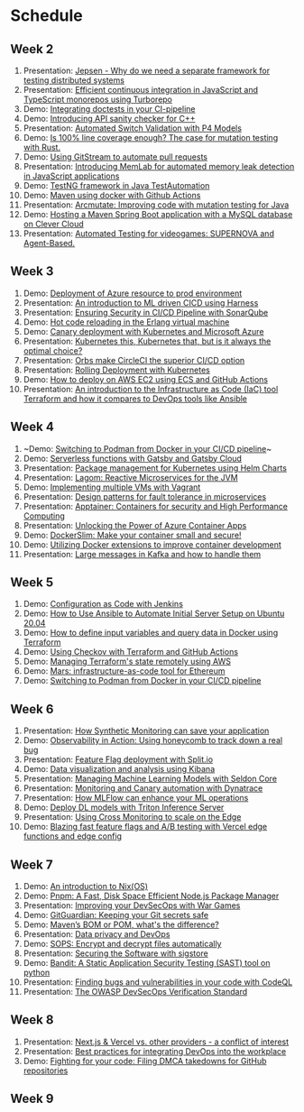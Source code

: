 # Schedule

## Week 2

1. Presentation: [Jepsen - Why do we need a separate framework for testing distributed systems](https://github.com/KTH/devops-course/tree/2023/contributions/presentation/week2/opers-jarns)
2. Presentation: [Efficient continuous integration in JavaScript and TypeScript monorepos using Turborepo](https://github.com/KTH/devops-course/tree/2023/contributions/presentation/week2/emilk2-pierrelf)
3. Demo: [Integrating doctests in your CI-pipeline](https://github.com/KTH/devops-course/tree/2023/contributions/demo/week2/tengland-dhartler)
4. Demo: [Introducing API sanity checker for C++](https://github.com/KTH/devops-course/tree/2023/contributions/demo/week2/aramia-nilslof)
5. Presentation: [Automated Switch Validation with P4 Models](https://github.com/KTH/devops-course/tree/2023/contributions/presentation/week2/afruz-lcjira)
6. Demo: [Is 100% line coverage enough? The case for mutation testing with Rust.](https://github.com/KTH/devops-course/tree/2023/contributions/demo/week2/viktorme)
7. Demo: [Using GitStream to automate pull requests](https://github.com/KTH/devops-course/tree/2023/contributions/demo/week2/felixq-oskarsva)
8. Presentation: [Introducing MemLab for automated memory leak detection in JavaScript applications](https://github.com/KTH/devops-course/tree/2023/contributions/presentation/week2/gabchr-arenbro)
9. Demo: [TestNG framework in Java TestAutomation](https://github.com/KTH/devops-course/tree/2023/contributions/demo/week2/jaldu)
10. Demo: [Maven using docker with Github Actions](https://github.com/KTH/devops-course/tree/2023/contributions/demo/week2/hapeters-jhulthen)
11. Presentation: [Arcmutate: Improving code with mutation testing for Java](https://github.com/KTH/devops-course/tree/2023/contributions/presentation/week2/tmatts-gakk) 
12. Demo: [Hosting a Maven Spring Boot application with a MySQL database on Clever Cloud](https://github.com/KTH/devops-course/tree/2023/contributions/demo/week2/oliverle)
13. Presentation: [Automated Testing for videogames: SUPERNOVA and Agent-Based.](https://github.com/KTH/devops-course/tree/2023/contributions/presentation/week2/sscolari-morello)

## Week 3
1. Demo: [Deployment of Azure resource to prod environment](https://github.com/KTH/devops-course/tree/2023/contributions/demo/week3/ikhudur-davidced)
2. Presentation: [An introduction to ML driven CICD using Harness](https://github.com/KTH/devops-course/tree/2023/contributions/presentation/week3/jennilar-asbai)
3. Presentation: [Ensuring Security in CI/CD Pipeline with SonarQube](https://github.com/KTH/devops-course/tree/2023/contributions/presentation/week3/dljungg-taox)
4. Demo: [Hot code reloading in the Erlang virtual machine](https://github.com/KTH/devops-course/tree/2023/contributions/demo/week3/arasp-adriankv)
5. Demo: [Canary deployment with Kubernetes and Microsoft Azure](https://github.com/KTH/devops-course/tree/2023/contributions/demo/week3/jonassav-ponorman)
6. Presentation: [Kubernetes this, Kubernetes that, but is it always the optimal choice?](https://github.com/KTH/devops-course/tree/2023/contributions/presentation/week3/viktorme-beatajoh)
7. Presentation: [Orbs make CircleCI the superior CI/CD option](https://github.com/KTH/devops-course/tree/2023/contributions/presentation/week3/oliverle-praneetk)
8. Presentation: [Rolling Deployment with Kubernetes](https://github.com/KTH/devops-course/tree/2023/contributions/presentation/week3/adammel-gardaa)
9. Demo: [How to deploy on AWS EC2 using ECS and GitHub Actions](https://github.com/KTH/devops-course/tree/2023/contributions/demo/week3/iosif-zeiher)
10. Presentation: [An introduction to the Infrastructure as Code (IaC) tool Terraform and how it compares to DevOps tools like Ansible](https://github.com/KTH/devops-course/tree/2023/contributions/presentation/week3/mgku)

## Week 4
1. ~Demo: [Switching to Podman from Docker in your CI/CD pipeline](demo/week4/emilk2-pierrelf/README.md)~
2. Demo: [Serverless functions with Gatsby and Gatsby Cloud](demo/week4/gardaa-adammel/README.md)
3. Presentation: [Package management for Kubernetes using Helm Charts](presentation/week4/eopru-dericsso/README.md)
4. Presentation: [Lagom: Reactive Microservices for the JVM](presentation/week4/jwliu-jaldu/README.md)
5. Demo: [Implementing multiple VMs with Vagrant](demo/week4/loar2-amolt/README.md)
6. Presentation: [Design patterns for fault tolerance in microservices](presentation/week4/felixq-oskarsva/README.md)
7. Presentation: [Apptainer: Containers for security and High Performance Computing](presentation/week4/aramia-erikwac/README.md)
8. Presentation: [Unlocking the Power of Azure Container Apps](presentation/week4/ikhudur-davidced/README.md)
9. Demo: [DockerSlim: Make your container small and secure!](demo/week4/linusost-praneetk/README.md)
10. Demo: [Utilizing Docker extensions to improve container development](demo/week4/micask-jakobew/README.md)
11. Presentation: [Large messages in Kafka and how to handle them](https://github.com/KTH/devops-course/tree/2023/contributions/presentation/week4/emihar-mircoram)

## Week 5
1. Demo: [Configuration as Code with Jenkins](https://github.com/KTH/devops-course/tree/2023/contributions/demo/week5/afruz-beatajoh)
2. Demo: [How to Use Ansible to Automate Initial Server Setup on Ubuntu 20.04](https://github.com/KTH/devops-course/tree/2023/contributions/demo/week5/dljungg-taox)
3. Demo: [How to define input variables and query data in Docker using Terraform](https://github.com/KTH/devops-course/tree/2023/contributions/demo/week5/jennilar-asbai)
4. Demo: [Using Checkov with Terraform and GitHub Actions](https://github.com/KTH/devops-course/tree/2023/contributions/demo/week5/llucfm-paufm)
5. Demo: [Managing Terraform's state remotely using AWS](https://github.com/KTH/devops-course/tree/2023/contributions/demo/week5/hazara)
6. Demo: [Mars: infrastructure-as-code tool for Ethereum](https://github.com/KTH/devops-course/tree/2023/contributions/demo/week5/sscolari-morello)
7. Demo: [Switching to Podman from Docker in your CI/CD pipeline](demo/week4/emilk2-pierrelf/README.md)

## Week 6
1. Presentation: [How Synthetic Monitoring can save your application](https://github.com/KTH/devops-course/tree/2023/contributions/presentation/week6/amolt-shirol)
2. Demo: [Observability in Action: Using honeycomb to track down a real bug](https://github.com/KTH/devops-course/tree/2023/contributions/demo/week6/jarns)
3. Presentation: [Feature Flag deployment with Split.io](https://github.com/KTH/devops-course/tree/2023/contributions/presentation/week6/hhob)
4. Demo: [Data visualization and analysis using Kibana](https://github.com/KTH/devops-course/tree/2023/contributions/demo/week6/eopru-dericsso)
5. Presentation: [Managing Machine Learning Models with Seldon Core](https://github.com/KTH/devops-course/tree/2023/contributions/presentation/week6/willb-imanda)
6. Presentation: [Monitoring and Canary automation with Dynatrace](https://github.com/KTH/devops-course/tree/2023/contributions/presentation/week6/jonassav-ponorman)
7. Presentation: [How MLFlow can enhance your ML operations](https://github.com/KTH/devops-course/tree/2023/contributions/presentation/week6/linusost-hazara)
8. Demo: [Deploy DL models with Triton Inference Server](https://github.com/KTH/devops-course/tree/2023/contributions/demo/week6/erikwac)
9. Presentation: [Using Cross Monitoring to scale on the Edge](https://github.com/KTH/devops-course/tree/2023/contributions/presentation/week6/iosif-zeiher)
10. Demo: [Blazing fast feature flags and A/B testing with Vercel edge functions and edge config](https://github.com/KTH/devops-course/tree/2023/contributions/demo/week6/efranz-maxwik)


## Week 7
1. Demo: [An introduction to Nix(OS)](https://github.com/KTH/devops-course/tree/2023/contributions/demo/week7/hhob-lcjira)
2. Demo: [Pnpm: A Fast, Disk Space Efficient Node.js Package Manager](https://github.com/KTH/devops-course/tree/2023/contributions/demo/week7/jwliu-willb)
3. Presentation: [Improving your DevSecOps with War Games](https://github.com/KTH/devops-course/tree/2023/contributions/presentation/week7/tengland-dhartler)
4. Demo: [GitGuardian: Keeping your Git secrets safe](https://github.com/KTH/devops-course/tree/2023/contributions/demo/week7/tmatts-gakk)
5. Demo: [Maven’s BOM or POM, what's the difference?](https://github.com/KTH/devops-course/tree/2023/contributions/demo/week7/emihar-mircoram)
6. Presentation: [Data privacy and DevOps](https://github.com/KTH/devops-course/tree/2023/contributions/presentation/week7/loar2-hsamanci)
7. Demo: [SOPS: Encrypt and decrypt files automatically](https://github.com/KTH/devops-course/tree/2023/contributions/demo/week7/gabchr-arenbro)
8. Presentation: [Securing the Software with sigstore](https://github.com/KTH/devops-course/tree/2023/contributions/presentation/week7/llucfm-paufm)
9. Demo: [Bandit: A Static Application Security Testing (SAST) tool on python](https://github.com/KTH/devops-course/tree/2023/contributions/demo/week7/yimingj)
10. Presentation: [Finding bugs and vulnerabilities in your code with CodeQL](https://github.com/KTH/devops-course/tree/2023/contributions/presentation/week7/efranz-maxwik)
11. Presentation: [The OWASP DevSecOps Verification Standard](presentation/week7/mlubken-madao/README.md)


## Week 8
1. Presentation: [Next.js & Vercel vs. other providers - a conflict of interest](https://github.com/KTH/devops-course/tree/2023/contributions/presentation/week8/efranz-maxwik)
2. Presentation: [Best practices for integrating DevOps into the workplace](https://github.com/KTH/devops-course/tree/2023/contributions/presentation/week8/nareaho-hastimz)
3. Demo: [Fighting for your code: Filing DMCA takedowns for GitHub repositories](https://github.com/KTH/devops-course/tree/2023/contributions/demo/week8/opers-mgku)


## Week 9
